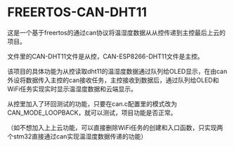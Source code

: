 # FREERTOS-CAN-DHT11
这是一个基于freertos的通过can协议将温湿度数据从从控传递到主控最后上云的项目。

文件里的CAN-DHT11文件是从控，CAN-ESP8266-DHT11文件是主控。

该项目的具体功能为从控读取dht11的温湿度数据通过队列给OLED显示，在由can外设将数据传入主控的can接收任务，主控接收到数据后，通过队列给OLED和WiFi任务实现实时显示温湿度数据和云端显示。

从控里加入了环回测试的功能，只要在can.c配置里的模式改为CAN_MODE_LOOPBACK，就可以测试，项目功能是否正常。

（如不想加入上上云功能，可以直接删除WiFi任务的创建和入口函数，只实现两个stm32直接通过can实现温湿度数据传递的功能）
